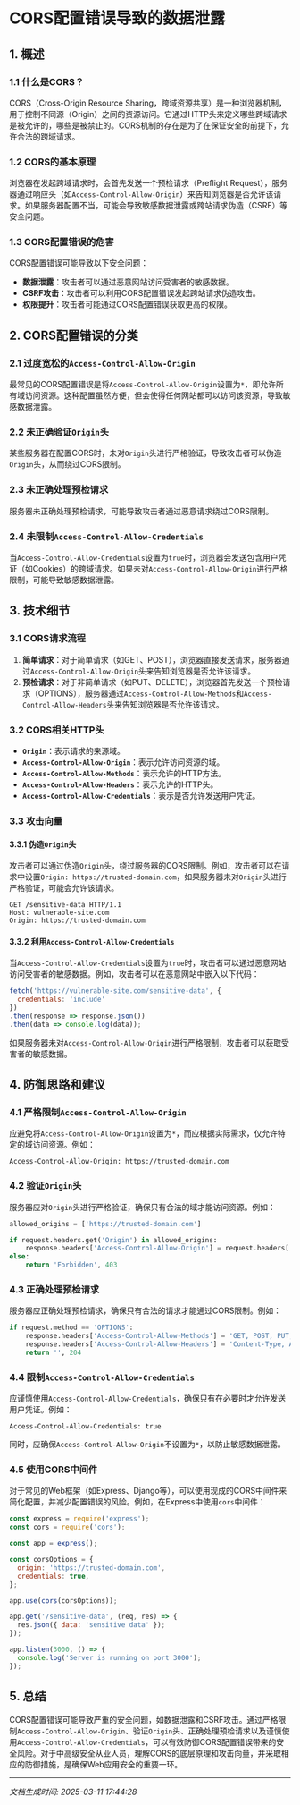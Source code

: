 # CORS配置错误导致的数据泄露

## 1. 概述

### 1.1 什么是CORS？
CORS（Cross-Origin Resource Sharing，跨域资源共享）是一种浏览器机制，用于控制不同源（Origin）之间的资源访问。它通过HTTP头来定义哪些跨域请求是被允许的，哪些是被禁止的。CORS机制的存在是为了在保证安全的前提下，允许合法的跨域请求。

### 1.2 CORS的基本原理
浏览器在发起跨域请求时，会首先发送一个预检请求（Preflight Request），服务器通过响应头（如`Access-Control-Allow-Origin`）来告知浏览器是否允许该请求。如果服务器配置不当，可能会导致敏感数据泄露或跨站请求伪造（CSRF）等安全问题。

### 1.3 CORS配置错误的危害
CORS配置错误可能导致以下安全问题：
- **数据泄露**：攻击者可以通过恶意网站访问受害者的敏感数据。
- **CSRF攻击**：攻击者可以利用CORS配置错误发起跨站请求伪造攻击。
- **权限提升**：攻击者可能通过CORS配置错误获取更高的权限。

## 2. CORS配置错误的分类

### 2.1 过度宽松的`Access-Control-Allow-Origin`
最常见的CORS配置错误是将`Access-Control-Allow-Origin`设置为`*`，即允许所有域访问资源。这种配置虽然方便，但会使得任何网站都可以访问该资源，导致敏感数据泄露。

### 2.2 未正确验证`Origin`头
某些服务器在配置CORS时，未对`Origin`头进行严格验证，导致攻击者可以伪造`Origin`头，从而绕过CORS限制。

### 2.3 未正确处理预检请求
服务器未正确处理预检请求，可能导致攻击者通过恶意请求绕过CORS限制。

### 2.4 未限制`Access-Control-Allow-Credentials`
当`Access-Control-Allow-Credentials`设置为`true`时，浏览器会发送包含用户凭证（如Cookies）的跨域请求。如果未对`Access-Control-Allow-Origin`进行严格限制，可能导致敏感数据泄露。

## 3. 技术细节

### 3.1 CORS请求流程
1. **简单请求**：对于简单请求（如GET、POST），浏览器直接发送请求，服务器通过`Access-Control-Allow-Origin`头来告知浏览器是否允许该请求。
2. **预检请求**：对于非简单请求（如PUT、DELETE），浏览器首先发送一个预检请求（OPTIONS），服务器通过`Access-Control-Allow-Methods`和`Access-Control-Allow-Headers`头来告知浏览器是否允许该请求。

### 3.2 CORS相关HTTP头
- **`Origin`**：表示请求的来源域。
- **`Access-Control-Allow-Origin`**：表示允许访问资源的域。
- **`Access-Control-Allow-Methods`**：表示允许的HTTP方法。
- **`Access-Control-Allow-Headers`**：表示允许的HTTP头。
- **`Access-Control-Allow-Credentials`**：表示是否允许发送用户凭证。

### 3.3 攻击向量
#### 3.3.1 伪造`Origin`头
攻击者可以通过伪造`Origin`头，绕过服务器的CORS限制。例如，攻击者可以在请求中设置`Origin: https://trusted-domain.com`，如果服务器未对`Origin`头进行严格验证，可能会允许该请求。

```http
GET /sensitive-data HTTP/1.1
Host: vulnerable-site.com
Origin: https://trusted-domain.com
```

#### 3.3.2 利用`Access-Control-Allow-Credentials`
当`Access-Control-Allow-Credentials`设置为`true`时，攻击者可以通过恶意网站访问受害者的敏感数据。例如，攻击者可以在恶意网站中嵌入以下代码：

```javascript
fetch('https://vulnerable-site.com/sensitive-data', {
  credentials: 'include'
})
.then(response => response.json())
.then(data => console.log(data));
```

如果服务器未对`Access-Control-Allow-Origin`进行严格限制，攻击者可以获取受害者的敏感数据。

## 4. 防御思路和建议

### 4.1 严格限制`Access-Control-Allow-Origin`
应避免将`Access-Control-Allow-Origin`设置为`*`，而应根据实际需求，仅允许特定的域访问资源。例如：

```http
Access-Control-Allow-Origin: https://trusted-domain.com
```

### 4.2 验证`Origin`头
服务器应对`Origin`头进行严格验证，确保只有合法的域才能访问资源。例如：

```python
allowed_origins = ['https://trusted-domain.com']

if request.headers.get('Origin') in allowed_origins:
    response.headers['Access-Control-Allow-Origin'] = request.headers['Origin']
else:
    return 'Forbidden', 403
```

### 4.3 正确处理预检请求
服务器应正确处理预检请求，确保只有合法的请求才能通过CORS限制。例如：

```python
if request.method == 'OPTIONS':
    response.headers['Access-Control-Allow-Methods'] = 'GET, POST, PUT, DELETE'
    response.headers['Access-Control-Allow-Headers'] = 'Content-Type, Authorization'
    return '', 204
```

### 4.4 限制`Access-Control-Allow-Credentials`
应谨慎使用`Access-Control-Allow-Credentials`，确保只有在必要时才允许发送用户凭证。例如：

```http
Access-Control-Allow-Credentials: true
```

同时，应确保`Access-Control-Allow-Origin`不设置为`*`，以防止敏感数据泄露。

### 4.5 使用CORS中间件
对于常见的Web框架（如Express、Django等），可以使用现成的CORS中间件来简化配置，并减少配置错误的风险。例如，在Express中使用`cors`中间件：

```javascript
const express = require('express');
const cors = require('cors');

const app = express();

const corsOptions = {
  origin: 'https://trusted-domain.com',
  credentials: true,
};

app.use(cors(corsOptions));

app.get('/sensitive-data', (req, res) => {
  res.json({ data: 'sensitive data' });
});

app.listen(3000, () => {
  console.log('Server is running on port 3000');
});
```

## 5. 总结
CORS配置错误可能导致严重的安全问题，如数据泄露和CSRF攻击。通过严格限制`Access-Control-Allow-Origin`、验证`Origin`头、正确处理预检请求以及谨慎使用`Access-Control-Allow-Credentials`，可以有效防御CORS配置错误带来的安全风险。对于中高级安全从业人员，理解CORS的底层原理和攻击向量，并采取相应的防御措施，是确保Web应用安全的重要一环。

---

*文档生成时间: 2025-03-11 17:44:28*
